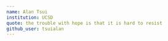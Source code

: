 ```yaml
---
name: Alan Tsui
institution: UCSD
quote: the trouble with hope is that it is hard to resist
github_user: tsuialan
---
```

